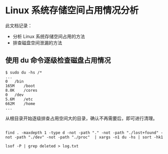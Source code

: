 # Linux 系统存储空间占用情况分析

此文档记录：

- 分析 Linux 系统存储空间占用的方法
- 排查磁盘空间泄漏的方法

##  使用 du 命令逐级检查磁盘占用情况

```
$ sudo du -hs /*
...
0	/bin
165M	/boot
8.0K	/cores
0	/dev
5.6M	/etc
662M	/home
...
```

从根目录开始逐级排查占用空间大的目录，确认不再需要后，即可进行清理。


##

```
find . -maxdepth 1 -type d -not -path "." -not -path "./lost+found" -not -path "./dev" -not -path "./proc"  | xargs -n1 du -hs | sort -hk1

lsof -P | grep deleted > log.txt
```
